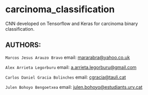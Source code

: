 # carcinoma_classification
CNN developed on Tensorflow and Keras for carcinoma binary classification.


## AUTHORS:
```Marcos Jesus Arauzo Bravo``` email: mararabra@yahoo.co.uk

```Alex Arrieta Legorburu``` email: a.arrieta.legorburu@gmail.com

```Carlos Daniel Gracia Bolinches``` email: cgracia@tauli.cat

```Julen Bohoyo Bengoetxea``` email: julen.bohoyo@estudiants.urv.cat
